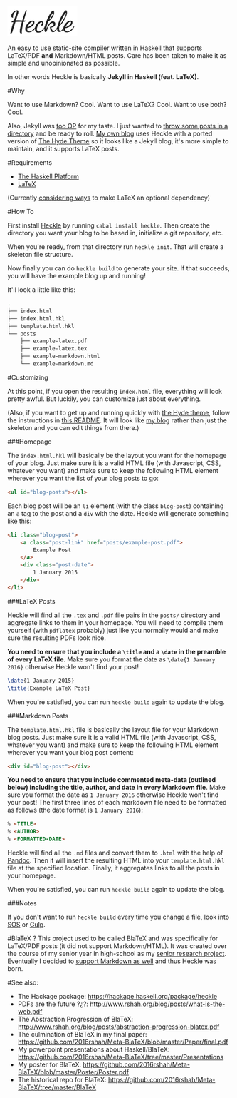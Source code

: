 ![Heckle](meta/l3.png)

An easy to use static-site compiler written in Haskell that supports LaTeX/PDF **and** Markdown/HTML posts. Care has been taken to make it as simple and unopinionated as possible. 

In other words Heckle is basically **Jekyll in Haskell (feat. LaTeX)**.

#Why

Want to use Markdown? Cool. Want to use LaTeX? Cool. Want to use both? Cool. 

Also, Jekyll was [too OP](https://jekyllrb.com/docs/structure/) for my taste. I just wanted to [throw some posts in a directory](https://github.com/2016rshah/heckle#how-to) and be ready to roll. [My own blog](http://www.rshah.org/blog/) uses Heckle with a ported version of [The Hyde Theme](https://github.com/poole/hyde) so it looks like a Jekyll blog, it's more simple to maintain, and it supports LaTeX posts. 

#Requirements
 - [The Haskell Platform](https://www.haskell.org/platform/)
 - [LaTeX](https://latex-project.org/ftp.html)

(Currently [considering ways](https://github.com/2016rshah/heckle/issues/9) to make LaTeX an optional dependency)

#How To

First install [Heckle](https://hackage.haskell.org/package/heckle-2.0.0.0) by running `cabal install heckle`. Then create the directory you want your blog to be based in, initialize a git repository, etc.

When you're ready, from that directory run `heckle init`. That will create a skeleton file structure. 

Now finally you can do `heckle build` to generate your site. If that succeeds, you will have the example blog up and running!

It'll look a little like this:

```bash
.
├── index.html
├── index.html.hkl
├── template.html.hkl
└── posts
    ├── example-latex.pdf
    ├── example-latex.tex
    ├── example-markdown.html
    └── example-markdown.md
```

#Customizing

At this point, if you open the resulting `index.html` file, everything will look pretty awful. But luckily, you can customize just about everything. 

(Also, if you want to get up and running quickly with [the Hyde theme](https://github.com/poole/hyde), follow the instructions in [this README](https://github.com/2016rshah/blog). It will look like [my blog](http://www.rshah.org/blog/) rather than just the skeleton and you can edit things from there.) 

###Homepage

The `index.html.hkl` will basically be the layout you want for the homepage of your blog. Just make sure it is a valid HTML file (with Javascript, CSS, whatever you want) and make sure to keep the following HTML element wherever you want the list of your blog posts to go:

```html
<ul id="blog-posts"></ul>
```

Each blog post will be an `li` element (with the class `blog-post`) containing an `a` tag to the post and a `div` with the date. Heckle will generate something like this:

```html
<li class="blog-post">
    <a class="post-link" href="posts/example-post.pdf">
        Example Post
    </a>
    <div class="post-date">
        1 January 2015
    </div>
</li>
```

###LaTeX Posts

Heckle will find all the `.tex` and `.pdf` file pairs in the `posts/` directory and aggregate links to them in your homepage. You will need to compile them yourself (with `pdflatex` probably) just like you normally would and make sure the resulting PDFs look nice. 

**You need to ensure that you include a `\title` and a `\date` in the preamble of every LaTeX file**. Make sure you format the date as `\date{1 January 2016}` otherwise Heckle won't find your post! 

```tex
\date{1 January 2015}
\title{Example LaTeX Post}
```

When you're satisfied, you can run `heckle build` again to update the blog. 

###Markdown Posts

The `template.html.hkl` file is basically the layout file for your Markdown blog posts. Just make sure it is a valid HTML file (with Javascript, CSS, whatever you want) and make sure to keep the following HTML element wherever you want your blog post content:

```html
<div id="blog-post"></div>
```

**You need to ensure that you include commented meta-data (outlined below) including the title, author, and date in every Markdown file**. Make sure you format the date as `1 January 2016` otherwise Heckle won't find your post! The first three lines of each markdown file need to be formatted as follows (the date format is `1 January 2016`):

```markdown
% <TITLE>
% <AUTHOR>
% <FORMATTED-DATE>
```

Heckle will find all the `.md` files and convert them to `.html` with the help of [Pandoc](http://pandoc.org/). Then it will insert the resulting HTML into your `template.html.hkl` file at the specified location. Finally, it aggregates links to all the posts in your homepage. 

When you're satisfied, you can run `heckle build` again to update the blog. 

###Notes

If you don't want to run `heckle build` every time you change a file, look into [SOS](https://github.com/schell/steeloverseer) or [Gulp](http://gulpjs.com/). 

#BlaTeX ?
This project used to be called BlaTeX and was specifically for LaTeX/PDF posts (it did not support Markdown/HTML). It was created over the course of my senior year in high-school as my [senior research project](https://github.com/2016rshah/Meta-BlaTeX). Eventually I decided to [support Markdown as well](https://github.com/2016rshah/heckle/issues/5) and thus Heckle was born.

#See also:
  - The Hackage package: https://hackage.haskell.org/package/heckle
  - PDFs are the future ?¿?: http://www.rshah.org/blog/posts/what-is-the-web.pdf
  - The Abstraction Progression of BlaTeX: http://www.rshah.org/blog/posts/abstraction-progression-blatex.pdf
  - The culmination of BlaTeX in my final paper: https://github.com/2016rshah/Meta-BlaTeX/blob/master/Paper/final.pdf
  - My powerpoint presentations about Haskell/BlaTeX: https://github.com/2016rshah/Meta-BlaTeX/tree/master/Presentations
  - My poster for BlaTeX: https://github.com/2016rshah/Meta-BlaTeX/blob/master/Poster/Poster.pdf
  - The historical repo for BlaTeX: https://github.com/2016rshah/Meta-BlaTeX/tree/master/BlaTeX